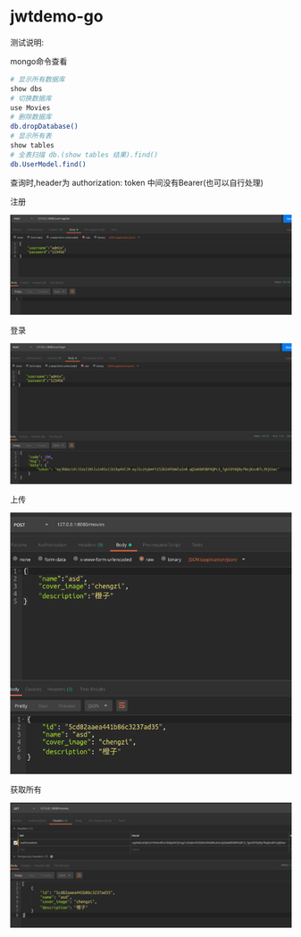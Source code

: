 # jwtdemo-go

测试说明:

mongo命令查看

``` bash
# 显示所有数据库
show dbs
# 切换数据库
use Movies
# 删除数据库
db.dropDatabase()
# 显示所有表
show tables
# 全表扫描 db.(show tables 结果).find()
db.UserModel.find()
```

查询时,header为 authorization: token  中间没有Bearer(也可以自行处理)

注册

![1](./testimg/注册.png)

登录

![1](./testimg/登录.png)

上传

![1](./testimg/上传.png)

获取所有

![1](./testimg/获取所有.png)
